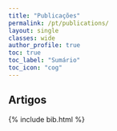 ```yaml
---
title: "Publicações"
permalink: /pt/publications/
layout: single
classes: wide
author_profile: true
toc: true
toc_label: "Sumário"
toc_icon: "cog"
---
```



## Artigos

{% include bib.html %}
